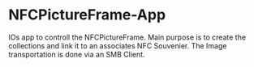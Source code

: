 # NFCPictureFrame-App

IOs app to controll the NFCPictureFrame. Main purpose is to create the collections and link it to an associates NFC Souvenier. The Image transportation is done via an SMB Client. 
